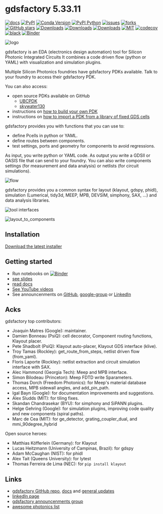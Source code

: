 # gdsfactory 5.33.11

[![docs](https://github.com/gdsfactory/gdsfactory/actions/workflows/pages.yml/badge.svg)](https://gdsfactory.github.io/gdsfactory/)
[![PyPI](https://img.shields.io/pypi/v/gdsfactory)](https://pypi.org/project/gdsfactory/)
[![Conda Version](https://img.shields.io/conda/vn/conda-forge/gdsfactory.svg)](https://anaconda.org/conda-forge/gdsfactory)
[![PyPI Python](https://img.shields.io/pypi/pyversions/gdsfactory.svg)](https://pypi.python.org/pypi/gdsfactory)
[![issues](https://img.shields.io/github/issues/gdsfactory/gdsfactory)](https://github.com/gdsfactory/gdsfactory/issues)
[![forks](https://img.shields.io/github/forks/gdsfactory/gdsfactory.svg)](https://github.com/gdsfactory/gdsfactory/network/members)
[![GitHub stars](https://img.shields.io/github/stars/gdsfactory/gdsfactory.svg)](https://github.com/gdsfactory/gdsfactory/stargazers)
[![Downloads](https://pepy.tech/badge/gdsfactory)](https://pepy.tech/project/gdsfactory)
[![Downloads](https://pepy.tech/badge/gdsfactory/month)](https://pepy.tech/project/gdsfactory)
[![Downloads](https://pepy.tech/badge/gdsfactory/week)](https://pepy.tech/project/gdsfactory)
[![MIT](https://img.shields.io/github/license/gdsfactory/gdsfactory)](https://choosealicense.com/licenses/mit/)
[![codecov](https://img.shields.io/codecov/c/github/gdsfactory/gdsfactory)](https://codecov.io/gh/gdsfactory/gdsfactory/tree/master/gdsfactory)
[![black](https://img.shields.io/badge/code%20style-black-000000.svg)](https://github.com/psf/black)
[![Binder](https://mybinder.org/badge_logo.svg)](https://mybinder.org/v2/gh/gdsfactory/binder-sandbox/HEAD)

![logo](https://i.imgur.com/v4wpHpg.png)

gdsfactory is an EDA (electronics design automation) tool for Silicon Photonic Integrated Circuits
It combines a code driven flow (python or YAML) with visualization and simulation plugins.

Multiple Silicon Photonics foundries have gdsfactory PDKs available. Talk to your foundry to access their gdsfactory PDK.

You can also access:

- open source PDKs available on GitHub
    * [UBCPDK](https://gdsfactory.github.io/ubc/README.html)
    * [skywater130](https://gdsfactory.github.io/skywater130/README.html)
- instructions on [how to build your own PDK](https://gdsfactory.github.io/gdsfactory/notebooks/08_pdk.html)
- instructions on [how to import a PDK from a library of fixed GDS cells](https://gdsfactory.github.io/gdsfactory/notebooks/09_pdk_import.html)



gdsfactory provides you with functions that you can use to:

- define Pcells in python or YAML.
- define routes between components.
- test settings, ports and geometry for components to avoid regressions.


As input, you write python or YAML code.
As output you write a GDSII or OASIS file that can send to your foundry.
You can also write components settings (for measurement and data analysis) or netlists (for circuit simulations).

![flow](https://i.imgur.com/XbhWJDz.png)


gdsfactory provides you a common syntax for layout (klayout, gdspy, phidl), simulation (Lumerical, tidy3d, MEEP, MPB, DEVSIM, simphony, SAX, ...) and data analysis libraries.

![tool interfaces](https://i.imgur.com/9Sh8Qav.png)

![layout_to_components](https://i.imgur.com/JLsvpLv.png)



## Installation

[Download the latest installer](https://github.com/gdsfactory/gdsfactory/releases)

## Getting started

- Run notebooks on [![Binder](https://mybinder.org/badge_logo.svg)](https://mybinder.org/v2/gh/gdsfactory/binder-sandbox/HEAD)
- [see slides](https://docs.google.com/presentation/d/1_ZmUxbaHWo_lQP17dlT1FWX-XD8D9w7-FcuEih48d_0/edit#slide=id.g11711f50935_0_5)
- [read docs](https://gdsfactory.github.io/gdsfactory/)
- [See YouTube videos](https://www.youtube.com/watch?v=KXq09GirynI&list=PLZ3ZVd41isDDnuCirqIhNa8vsaHmbmxqM)
- See announcenments on [GitHub](https://github.com/gdsfactory/gdsfactory/discussions/547), [google-group](https://groups.google.com/g/gdsfactory) or [LinkedIn](https://www.linkedin.com/company/gdsfactory)

## Acks

gdsfactory top contributors:

- Joaquin Matres (Google): maintainer.
- Damien Bonneau (PsiQ): cell decorator, Component routing functions, Klayout placer.
- Pete Shadbolt (PsiQ): Klayout auto-placer, Klayout GDS interface (klive).
- Troy Tamas (Rockley): get_route_from_steps, netlist driven flow (from_yaml).
- Floris Laporte (Rockley): netlist extraction and circuit simulation interface with SAX.
- Alec Hammond (Georgia Tech): Meep and MPB interface.
- Simon Bilodeau (Princeton): Meep FDTD write Sparameters.
- Thomas Dorch (Freedom Photonics): for Meep's material database access, MPB sidewall angles, and add_pin_path.
- Igal Bayn (Google): for documentation improvements and suggestions.
- Alex Sludds (MIT): for tiling fixes.
- Skandan Chandrasekar (BYU): for simphony and SiPANN plugins.
- Helge Gehring (Google): for simulation plugins, improving code quality and new components (spiral paths).
- Marc de Cea (MIT): for ge_detector, grating_coupler_dual, and mmi_90degree_hybrid

Open source heroes:

- Matthias Köfferlein (Germany): for Klayout
- Lucas Heitzmann (University of Campinas, Brazil): for gdspy
- Adam McCaughan (NIST): for phidl
- Alex Tait (Queens University): for lytest
- Thomas Ferreira de Lima (NEC): for `pip install klayout`

## Links

- [gdsfactory GitHub repo](https://github.com/gdsfactory/gdsfactory), [docs](https://gdsfactory.github.io/gdsfactory/) and [general updates](https://github.com/gdsfactory/gdsfactory/discussions/547)
- [linkedIn page](https://www.linkedin.com/company/gdsfactory/posts)
- [gdsfactory announcenments group](https://groups.google.com/g/gdsfactory)
- [awesome photonics list](https://github.com/joamatab/awesome_photonics)
